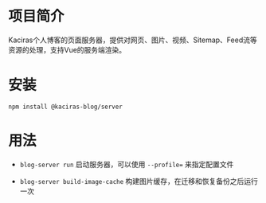 # 项目简介

Kaciras个人博客的页面服务器，提供对网页、图片、视频、Sitemap、Feed流等资源的处理，支持Vue的服务端渲染。

# 安装

```shell script
npm install @kaciras-blog/server
```

# 用法

* `blog-server run` 启动服务器，可以使用 `--profile=` 来指定配置文件

* `blog-server build-image-cache` 构建图片缓存，在迁移和恢复备份之后运行一次
